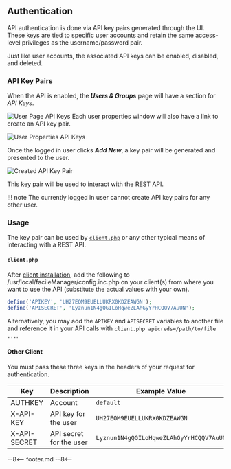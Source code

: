 ## Authentication
API authentication is done via API key pairs generated through the UI. These keys are tied to specific user accounts and retain the same access-level privileges as the username/password pair.

Just like user accounts, the associated API keys can be enabled, disabled, and deleted.

### API Key Pairs
When the API is enabled, the **_Users & Groups_** page will have a section for _API Keys_.

![User Page API Keys](../images/api/UserPageAPIKeys.png)
Each user properties window will also have a link to create an API key pair.

![User Properties API Keys](../images/api/UserPropertiesAPIKeys.png)

Once the logged in user clicks **_Add New_**, a key pair will be generated and presented to the user.

![Created API Key Pair](../images/api/CreateAPIKey.png)

This key pair will be used to interact with the REST API.

!!! note
    The currently logged in user cannot create API key pairs for any other user.

### Usage

The key pair can be used by [`client.php`](./client.php.md) or any other typical means of interacting with a REST API.

#### `client.php`
After [client installation](../getting-started/basic-install.md#client-installation), add the following to /usr/local/facileManager/config.inc.php on your client(s) from where you want to use the API (substitute the actual values with your own).

```php
define('APIKEY', 'UH27EOM9EUELLUKRX0KDZEAWGN');
define('APISECRET', 'Lyznun1N4gQGILoHqweZLAhGyYrHCQQV7AuUN');
```

Alternatively, you may add the `APIKEY` and `APISECRET` variables to another file and reference it in your API calls with `client.php apicreds=/path/to/file ...`.

#### Other Client
You must pass these three keys in the headers of your request for authentication.

| Key | Description | Example Value |
|-----|-------------|---------|
| AUTHKEY | Account | `default` |
| X-API-KEY | API key for the user | `UH27EOM9EUELLUKRX0KDZEAWGN` |
| X-API-SECRET | API secret for the user | `Lyznun1N4gQGILoHqweZLAhGyYrHCQQV7AuUN` |

--8<--
footer.md
--8<--
